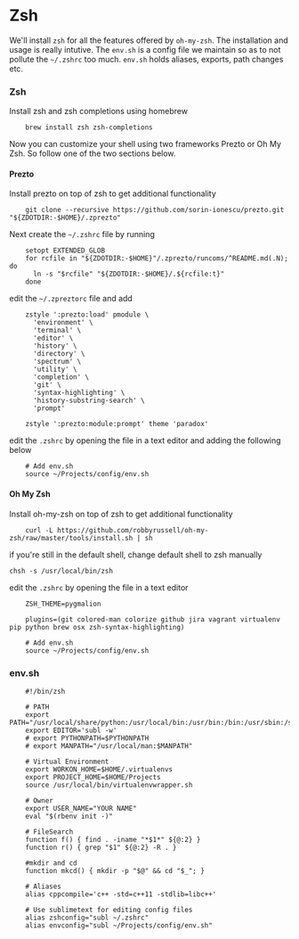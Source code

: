 # Zsh

We'll install `zsh` for all the features offered by `oh-my-zsh`. The installation and usage is really intutive. The `env.sh` is a config file we maintain so as to not pollute the `~/.zshrc` too much. `env.sh` holds aliases, exports, path changes etc.

### Zsh

Install zsh and zsh completions using homebrew

        brew install zsh zsh-completions

Now you can customize your shell using two frameworks Prezto or Oh My Zsh. So follow one of the two sections below.

#### Prezto
Install prezto on top of zsh to get additional functionality

        git clone --recursive https://github.com/sorin-ionescu/prezto.git "${ZDOTDIR:-$HOME}/.zprezto"

Next create the `~/.zshrc` file by running

        setopt EXTENDED_GLOB
        for rcfile in "${ZDOTDIR:-$HOME}"/.zprezto/runcoms/^README.md(.N); do
          ln -s "$rcfile" "${ZDOTDIR:-$HOME}/.${rcfile:t}"
        done

edit the `~/.zpreztorc` file and add

        zstyle ':prezto:load' pmodule \
          'environment' \
          'terminal' \
          'editor' \
          'history' \
          'directory' \
          'spectrum' \
          'utility' \
          'completion' \
          'git' \
          'syntax-highlighting' \
          'history-substring-search' \
          'prompt'

        zstyle ':prezto:module:prompt' theme 'paradox'

edit the `.zshrc` by opening the file in a text editor and adding the following below

        # Add env.sh
        source ~/Projects/config/env.sh


#### Oh My Zsh
Install oh-my-zsh on top of zsh to get additional functionality

        curl -L https://github.com/robbyrussell/oh-my-zsh/raw/master/tools/install.sh | sh

if you're still in the default shell, change default shell to zsh manually

    chsh -s /usr/local/bin/zsh

edit the `.zshrc` by opening the file in a text editor

        ZSH_THEME=pygmalion

        plugins=(git colored-man colorize github jira vagrant virtualenv pip python brew osx zsh-syntax-highlighting)

        # Add env.sh
        source ~/Projects/config/env.sh

### env.sh
~~~
    #!/bin/zsh

    # PATH
    export PATH="/usr/local/share/python:/usr/local/bin:/usr/bin:/bin:/usr/sbin:/sbin"
    export EDITOR='subl -w'
    # export PYTHONPATH=$PYTHONPATH
    # export MANPATH="/usr/local/man:$MANPATH"

    # Virtual Environment
    export WORKON_HOME=$HOME/.virtualenvs
    export PROJECT_HOME=$HOME/Projects
    source /usr/local/bin/virtualenvwrapper.sh

    # Owner
    export USER_NAME="YOUR NAME"
    eval "$(rbenv init -)"

    # FileSearch
    function f() { find . -iname "*$1*" ${@:2} }
    function r() { grep "$1" ${@:2} -R . }

    #mkdir and cd
    function mkcd() { mkdir -p "$@" && cd "$_"; }

    # Aliases
    alias cppcompile='c++ -std=c++11 -stdlib=libc++'

    # Use sublimetext for editing config files
    alias zshconfig="subl ~/.zshrc"
    alias envconfig="subl ~/Projects/config/env.sh"
~~~
